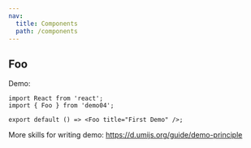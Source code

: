 ```yaml
---
nav:
  title: Components
  path: /components
---
```


## Foo

Demo:

```tsx
import React from 'react';
import { Foo } from 'demo04';

export default () => <Foo title="First Demo" />;
```

More skills for writing demo: https://d.umijs.org/guide/demo-principle
